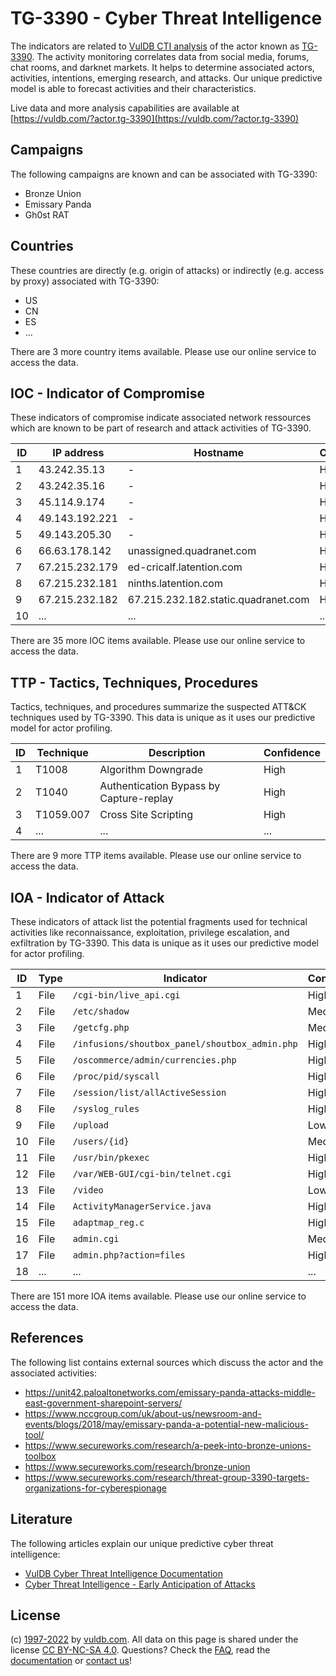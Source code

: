 # TG-3390 - Cyber Threat Intelligence

The indicators are related to [VulDB CTI analysis](https://vuldb.com/?kb.cti) of the actor known as [TG-3390](https://vuldb.com/?actor.tg-3390). The activity monitoring correlates data from social media, forums, chat rooms, and darknet markets. It helps to determine associated actors, activities, intentions, emerging research, and attacks. Our unique predictive model is able to forecast activities and their characteristics.

Live data and more analysis capabilities are available at [https://vuldb.com/?actor.tg-3390](https://vuldb.com/?actor.tg-3390)

## Campaigns

The following campaigns are known and can be associated with TG-3390:

* Bronze Union
* Emissary Panda
* Gh0st RAT

## Countries

These countries are directly (e.g. origin of attacks) or indirectly (e.g. access by proxy) associated with TG-3390:

* US
* CN
* ES
* ...

There are 3 more country items available. Please use our online service to access the data.

## IOC - Indicator of Compromise

These indicators of compromise indicate associated network ressources which are known to be part of research and attack activities of TG-3390.

ID | IP address | Hostname | Confidence
-- | ---------- | -------- | ----------
1 | 43.242.35.13 | - | High
2 | 43.242.35.16 | - | High
3 | 45.114.9.174 | - | High
4 | 49.143.192.221 | - | High
5 | 49.143.205.30 | - | High
6 | 66.63.178.142 | unassigned.quadranet.com | High
7 | 67.215.232.179 | ed-cricalf.latention.com | High
8 | 67.215.232.181 | ninths.latention.com | High
9 | 67.215.232.182 | 67.215.232.182.static.quadranet.com | High
10 | ... | ... | ...

There are 35 more IOC items available. Please use our online service to access the data.

## TTP - Tactics, Techniques, Procedures

Tactics, techniques, and procedures summarize the suspected ATT&CK techniques used by TG-3390. This data is unique as it uses our predictive model for actor profiling.

ID | Technique | Description | Confidence
-- | --------- | ----------- | ----------
1 | T1008 | Algorithm Downgrade | High
2 | T1040 | Authentication Bypass by Capture-replay | High
3 | T1059.007 | Cross Site Scripting | High
4 | ... | ... | ...

There are 9 more TTP items available. Please use our online service to access the data.

## IOA - Indicator of Attack

These indicators of attack list the potential fragments used for technical activities like reconnaissance, exploitation, privilege escalation, and exfiltration by TG-3390. This data is unique as it uses our predictive model for actor profiling.

ID | Type | Indicator | Confidence
-- | ---- | --------- | ----------
1 | File | `/cgi-bin/live_api.cgi` | High
2 | File | `/etc/shadow` | Medium
3 | File | `/getcfg.php` | Medium
4 | File | `/infusions/shoutbox_panel/shoutbox_admin.php` | High
5 | File | `/oscommerce/admin/currencies.php` | High
6 | File | `/proc/pid/syscall` | High
7 | File | `/session/list/allActiveSession` | High
8 | File | `/syslog_rules` | High
9 | File | `/upload` | Low
10 | File | `/users/{id}` | Medium
11 | File | `/usr/bin/pkexec` | High
12 | File | `/var/WEB-GUI/cgi-bin/telnet.cgi` | High
13 | File | `/video` | Low
14 | File | `ActivityManagerService.java` | High
15 | File | `adaptmap_reg.c` | High
16 | File | `admin.cgi` | Medium
17 | File | `admin.php?action=files` | High
18 | ... | ... | ...

There are 151 more IOA items available. Please use our online service to access the data.

## References

The following list contains external sources which discuss the actor and the associated activities:

* https://unit42.paloaltonetworks.com/emissary-panda-attacks-middle-east-government-sharepoint-servers/
* https://www.nccgroup.com/uk/about-us/newsroom-and-events/blogs/2018/may/emissary-panda-a-potential-new-malicious-tool/
* https://www.secureworks.com/research/a-peek-into-bronze-unions-toolbox
* https://www.secureworks.com/research/bronze-union
* https://www.secureworks.com/research/threat-group-3390-targets-organizations-for-cyberespionage

## Literature

The following articles explain our unique predictive cyber threat intelligence:

* [VulDB Cyber Threat Intelligence Documentation](https://vuldb.com/?kb.cti)
* [Cyber Threat Intelligence - Early Anticipation of Attacks](https://www.scip.ch/en/?labs.20201022)

## License

(c) [1997-2022](https://vuldb.com/?kb.changelog) by [vuldb.com](https://vuldb.com/?kb.about). All data on this page is shared under the license [CC BY-NC-SA 4.0](https://creativecommons.org/licenses/by-nc-sa/4.0/). Questions? Check the [FAQ](https://vuldb.com/?kb.faq), read the [documentation](https://vuldb.com/?kb) or [contact us](https://vuldb.com/?contact)!
